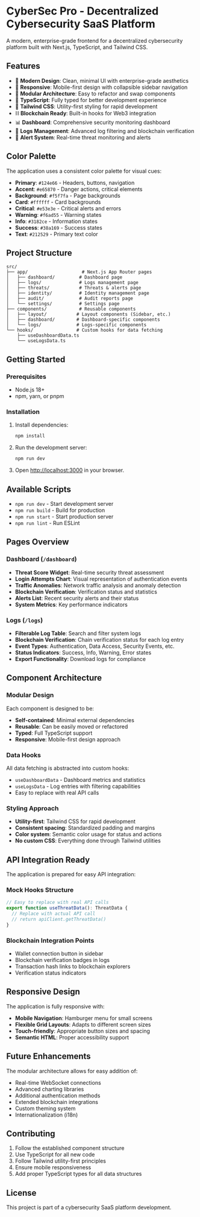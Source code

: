 # CyberSec Pro - Decentralized Cybersecurity SaaS Platform

A modern, enterprise-grade frontend for a decentralized cybersecurity platform built with Next.js, TypeScript, and Tailwind CSS.

## Features

- 🎨 **Modern Design**: Clean, minimal UI with enterprise-grade aesthetics
- 📱 **Responsive**: Mobile-first design with collapsible sidebar navigation
- 🔗 **Modular Architecture**: Easy to refactor and swap components
- 🎯 **TypeScript**: Fully typed for better development experience
- 🎨 **Tailwind CSS**: Utility-first styling for rapid development
- ⛓️ **Blockchain Ready**: Built-in hooks for Web3 integration
- 📊 **Dashboard**: Comprehensive security monitoring dashboard
- 📝 **Logs Management**: Advanced log filtering and blockchain verification
- 🚨 **Alert System**: Real-time threat monitoring and alerts

## Color Palette

The application uses a consistent color palette for visual cues:

- **Primary**: `#124e66` - Headers, buttons, navigation
- **Accent**: `#e65870` - Danger actions, critical elements
- **Background**: `#f5f7fa` - Page backgrounds
- **Card**: `#ffffff` - Card backgrounds
- **Critical**: `#e53e3e` - Critical alerts and errors
- **Warning**: `#f6ad55` - Warning states
- **Info**: `#3182ce` - Information states
- **Success**: `#38a169` - Success states
- **Text**: `#212529` - Primary text color

## Project Structure

```
src/
├── app/                    # Next.js App Router pages
│   ├── dashboard/         # Dashboard page
│   ├── logs/              # Logs management page
│   ├── threats/           # Threats & alerts page
│   ├── identity/          # Identity management page
│   ├── audit/             # Audit reports page
│   └── settings/          # Settings page
├── components/            # Reusable components
│   ├── layout/           # Layout components (Sidebar, etc.)
│   ├── dashboard/        # Dashboard-specific components
│   └── logs/             # Logs-specific components
└── hooks/                # Custom hooks for data fetching
    ├── useDashboardData.ts
    └── useLogsData.ts
```

## Getting Started

### Prerequisites

- Node.js 18+ 
- npm, yarn, or pnpm

### Installation

1. Install dependencies:
   ```bash
   npm install
   ```

2. Run the development server:
   ```bash
   npm run dev
   ```

3. Open [http://localhost:3000](http://localhost:3000) in your browser.

## Available Scripts

- `npm run dev` - Start development server
- `npm run build` - Build for production
- `npm run start` - Start production server
- `npm run lint` - Run ESLint

## Pages Overview

### Dashboard (`/dashboard`)
- **Threat Score Widget**: Real-time security threat assessment
- **Login Attempts Chart**: Visual representation of authentication events
- **Traffic Anomalies**: Network traffic analysis and anomaly detection
- **Blockchain Verification**: Verification status and statistics
- **Alerts List**: Recent security alerts and their status
- **System Metrics**: Key performance indicators

### Logs (`/logs`)
- **Filterable Log Table**: Search and filter system logs
- **Blockchain Verification**: Chain verification status for each log entry
- **Event Types**: Authentication, Data Access, Security Events, etc.
- **Status Indicators**: Success, Info, Warning, Error states
- **Export Functionality**: Download logs for compliance

## Component Architecture

### Modular Design
Each component is designed to be:
- **Self-contained**: Minimal external dependencies
- **Reusable**: Can be easily moved or refactored
- **Typed**: Full TypeScript support
- **Responsive**: Mobile-first design approach

### Data Hooks
All data fetching is abstracted into custom hooks:
- `useDashboardData` - Dashboard metrics and statistics
- `useLogsData` - Log entries with filtering capabilities
- Easy to replace with real API calls

### Styling Approach
- **Utility-first**: Tailwind CSS for rapid development
- **Consistent spacing**: Standardized padding and margins
- **Color system**: Semantic color usage for status and actions
- **No custom CSS**: Everything done through Tailwind utilities

## API Integration Ready

The application is prepared for easy API integration:

### Mock Hooks Structure
```typescript
// Easy to replace with real API calls
export function useThreatData(): ThreatData {
  // Replace with actual API call
  // return apiClient.getThreatData()
}
```

### Blockchain Integration Points
- Wallet connection button in sidebar
- Blockchain verification badges in logs
- Transaction hash links to blockchain explorers
- Verification status indicators

## Responsive Design

The application is fully responsive with:
- **Mobile Navigation**: Hamburger menu for small screens
- **Flexible Grid Layouts**: Adapts to different screen sizes
- **Touch-friendly**: Appropriate button sizes and spacing
- **Semantic HTML**: Proper accessibility support

## Future Enhancements

The modular architecture allows for easy addition of:
- Real-time WebSocket connections
- Advanced charting libraries
- Additional authentication methods
- Extended blockchain integrations
- Custom theming system
- Internationalization (i18n)

## Contributing

1. Follow the established component structure
2. Use TypeScript for all new code
3. Follow Tailwind utility-first principles
4. Ensure mobile responsiveness
5. Add proper TypeScript types for all data structures

## License

This project is part of a cybersecurity SaaS platform development.
